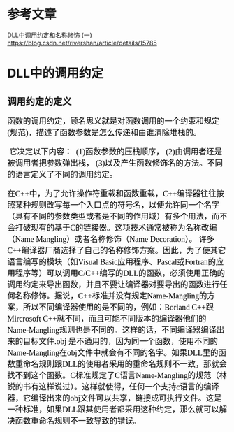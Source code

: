 # 参考文章  

   DLL中调用约定和名称修饰 (一) https://blog.csdn.net/rivershan/article/details/15785

# DLL中的调用约定  

## 调用约定的定义  

<span style='color:black;font-size:18px;font-family:微软雅黑;'>
        函数的调用约定，顾名思义就是对函数调用的一个约束和规定(规范)，描述了函数参数是怎么传递和由谁清除堆栈的。

​        它决定以下内容：
​        (1)函数参数的压栈顺序，
​		(2)由调用者还是被调用者把参数弹出栈，
   	 (3)以及产生函数修饰名的方法。不同的语言定义了不同的调用约定。

​        在C++中，为了允许操作符重载和函数重载，C++编译器往往按照某种规则改写每一个入口点的符号名，以便允许同一个名字（具有不同的参数类型或者是不同的作用域）有多个用法，而不会打破现有的基于C的链接器。这项技术通常被称为名称改编（Name Mangling）或者名称修饰（Name Decoration）。
​        许多C++编译器厂商选择了自己的名称修饰方案。因此，为了使其它语言编写的模块（如Visual Basic应用程序、Pascal或Fortran的应用程序等）可以调用C/C++编写的DLL的函数，必须使用正确的调用约定来导出函数，并且不要让编译器对要导出的函数进行任何名称修饰。据说，C++标准并没有规定Name-Mangling的方案，所以不同编译器使用的是不同的，例如：Borland C++跟Mircrosoft C++就不同，而且可能不同版本的编译器他们的Name-Mangling规则也是不同的。这样的话，不同编译器编译出来的目标文件.obj 是不通用的，因为同一个函数，使用不同的Name-Mangling在obj文件中就会有不同的名字。如果DLL里的函数重命名规则跟DLL的使用者采用的重命名规则不一致，那就会找不到这个函数。
​          C标准规定了C语言Name-Mangling的规范（林锐的书有这样说过）。这样就使得，任何一个支持c语言的编译器，它编译出来的obj文件可以共享，链接成可执行文件。这是一种标准，如果DLL跟其使用者都采用这种约定，那么就可以解决函数重命名规则不一致导致的错误。









</span>
